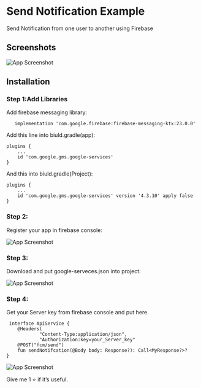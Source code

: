 
# Send Notification Example

Send Notification from one user to another using Firebase

## Screenshots

![App Screenshot](https://github.com/aliprogrammer7/SendNotificationExample/blob/main/Pics/pic0.png)

## Installation

### Step 1:Add Libraries

Add firebase messaging library:

```
   implementation 'com.google.firebase:firebase-messaging-ktx:23.0.0'
```


Add this line into biuld.gradle(app):

```
plugins {
    ...
    id 'com.google.gms.google-services'
}
```

And this into biuld.gradle(Project):
```
plugins {
    ...
    id 'com.google.gms.google-services' version '4.3.10' apply false
}
```
### Step 2:
Register your app in firebase console:

![App Screenshot](https://github.com/aliprogrammer7/SendNotificationExample/blob/main/Pics/pic3.png)

### Step 3:
Download and put google-serveces.json into project:

![App Screenshot](https://github.com/aliprogrammer7/SendNotificationApp/blob/main/Pics/pic2.png)

### Step 4:

Get your Server key from firebase console and put here.
```
 interface ApiService {
    @Headers(
            "Content-Type:application/json",
            "Authorization:key=your_Server_key"
    @POST("fcm/send")
    fun sendNotifcation(@Body body: Response?): Call<MyResponse?>?
}
```

![App Screenshot](https://github.com/aliprogrammer7/SendNotificationApp/blob/main/Pics/pic1.png)


Give me 1 ⭐ if it’s useful.
